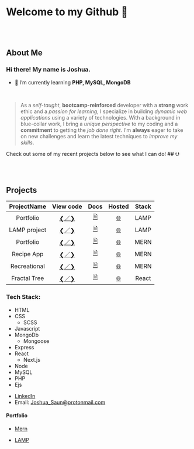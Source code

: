 <br><br>

#  Welcome to my Github 👋

<br><br>

## About Me

### Hi there! My name is Joshua.

- 🌱 I’m currently learning **PHP, MySQL, MongoDB**

<br>

> As a _self-taught_, **bootcamp-reinforced** developer with a **strong** work ethic and
> a _passion for learning_, I specialize in building _dynamic web applications_ using a
> variety of technologies. With a background in blue-collar work, I bring a _unique perspective_
> to my coding and a **commitment** to getting the _job done right_. I'm __**always**__ eager to take on
> new challenges and learn the latest techniques to _improve my skills_.
> <br>

Check out some of my recent projects below to see what I can do! ## ⮋

<br><br>

## Projects

| ProjectName  |                         View code                         |                                   Docs                                    |       Hosted       | Stack |
| :----------: | :-------------------------------------------------------: | :-----------------------------------------------------------------------: | :----------------: | :---: |
|  Portfolio   |                   <a href="#">❮／❯</a>                    |                             <a href="#">🗎</a>                             | <a href="#">🌐</a> | LAMP  |
| LAMP project |                   <a href="#">❮／❯</a>                    |                             <a href="#">🗎</a>                             | <a href="#">🌐</a> | LAMP  |
|  Portfolio   |                   <a href="#">❮／❯</a>                    |                             <a href="#">🗎</a>                             | <a href="#">🌐</a> | MERN  |
|  Recipe App  |  <a href="https://github.com/J-Saun/JCA_recipe">❮／❯</a>  | <a href="https://github.com/J-Saun/JCA_recipe/blob/master/README.md">🗎<a> | <a href="#">🌐</a> | MERN  |
| Recreational |  <a href="https://github.com/J-Saun/yelp_camp">❮／❯</a>   |        <a href="https://github.com/J-Saun/yelp_camp#readme">🗎</a>         | <a href="#">🌐</a> | MERN  |
| Fractal Tree | <a href="https://github.com/J-Saun/Fractal-Tree">❮／❯</a> |       <a href="https://github.com/J-Saun/Fractal-Tree#readme">🗎</a>       | <a href="#">🌐</a> | React |

### Tech Stack:
* HTML
* CSS
  * SCSS
* Javascript
* MongoDb
  * Mongoose
* Express
* React
  * Next.js
* Node
* MySQL
* PHP
* Ejs

-  [LinkedIn](https://www.linkedin.com/in/joshua-saunders-814699223?lipi=urn%3Ali%3Apage%3Ad_flagship3_profile_view_base_contact_details%3BG611BtSdTESPPPMmbf5yLA%3D%3D)
- Email: Joshua_Saun@protonmail.com

#### Portfolio
 - [Mern](#)
 - [LAMP](#)

   <br><br>
